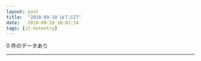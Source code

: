 ```yaml
---
layout: post
title:  "2018-09-10 はてぶIT"
date:   2018-09-10 16:01:14
tags: [it-hotentry]
---
```

0 件のデータあり

<hr>

